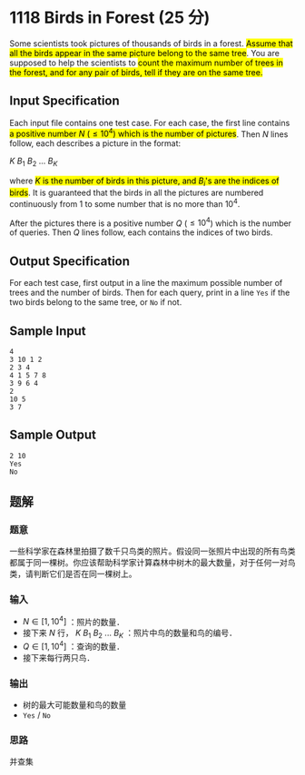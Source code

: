 # 1118 Birds in Forest (25 分)

Some scientists took pictures of thousands of birds in a forest. <mark>Assume that all the birds appear in the same picture belong to the same tree</mark>. You are supposed to help the scientists to <mark>count the maximum number of trees in the forest, and for any pair of birds, tell if they are on the same tree.</mark>

## Input Specification

Each input file contains one test case. For each case, the first line contains <mark>a positive number $N$ ($\le 10^4$) which is the number of pictures</mark>. Then $N$ lines follow, each describes a picture in the format:

$K$ $B_1$ $B_2$ $...$ $B_K$

where <mark>$K$ is the number of birds in this picture, and $B_i$'s are the indices of birds</mark>. It is guaranteed that the birds in all the pictures are numbered continuously from 1 to some number that is no more than $10^4$.

After the pictures there is a positive number $Q$ ($\le 10^4$) which is the number of queries. Then $Q$ lines follow, each contains the indices of two birds.

## Output Specification

For each test case, first output in a line the maximum possible number of trees and the number of birds. Then for each query, print in a line `Yes` if the two birds belong to the same tree, or `No` if not.

## Sample Input

    4
    3 10 1 2
    2 3 4
    4 1 5 7 8
    3 9 6 4
    2
    10 5
    3 7

## Sample Output

    2 10
    Yes
    No

## 题解

### 题意

一些科学家在森林里拍摄了数千只鸟类的照片。假设同一张照片中出现的所有鸟类都属于同一棵树。你应该帮助科学家计算森林中树木的最大数量，对于任何一对鸟类，请判断它们是否在同一棵树上。

### 输入

- $N \in [1, 10^4]$ ：照片的数量．
- 接下来 $N$ 行， $K\ B_1\ B_2\ ... \ B_K$ ：照片中鸟的数量和鸟的编号．
- $Q \in [1, 10^4]$ ：查询的数量．
- 接下来每行两只鸟．

### 输出

- 树的最大可能数量和鸟的数量
- `Yes` / `No`

### 思路

并查集
